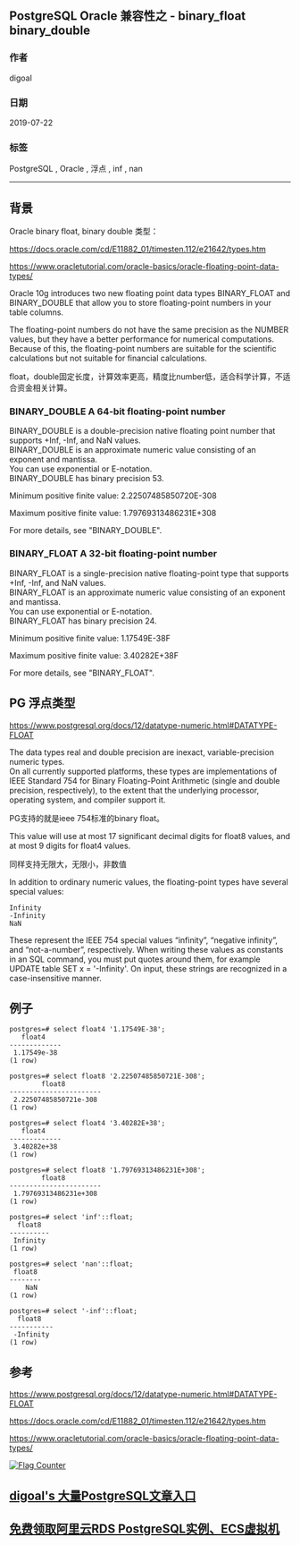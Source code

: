 ## PostgreSQL Oracle 兼容性之 - binary_float binary_double      
                                                                                                                                                        
### 作者                                                                                                                                                        
digoal                                                                                                                                                        
                                                                                                                                                        
### 日期                                                                                                                                                        
2019-07-22                                                                                                                                                         
                                                                                                                                                        
### 标签                                                                                                                                                        
PostgreSQL , Oracle , 浮点 , inf , nan      
                                                                       
----                                                                                                                                                  
                                                                                                                                                    
## 背景         
Oracle binary float, binary double 类型：  
  
https://docs.oracle.com/cd/E11882_01/timesten.112/e21642/types.htm  
  
https://www.oracletutorial.com/oracle-basics/oracle-floating-point-data-types/  
  
Oracle 10g introduces two new floating point data types BINARY_FLOAT and BINARY_DOUBLE that allow you to store floating-point numbers in your table columns.  
  
The floating-point numbers do not have the same precision as the NUMBER values, but they have a better performance for numerical computations.   
Because of this, the floating-point numbers are suitable for the scientific calculations but not suitable for financial calculations.  
  
float，double固定长度，计算效率更高，精度比number低，适合科学计算，不适合资金相关计算。  
  
### BINARY_DOUBLE A 64-bit floating-point number  
  
BINARY_DOUBLE is a double-precision native floating point number that supports +Inf, -Inf, and NaN values.   
BINARY_DOUBLE is an approximate numeric value consisting of an exponent and mantissa.   
You can use exponential or E-notation.   
BINARY_DOUBLE has binary precision 53.  
  
Minimum positive finite value: 2.22507485850720E-308  
  
Maximum positive finite value: 1.79769313486231E+308  
  
For more details, see "BINARY_DOUBLE".  
  
### BINARY_FLOAT A 32-bit floating-point number  
  
BINARY_FLOAT is a single-precision native floating-point type that supports +Inf, -Inf, and NaN values.   
BINARY_FLOAT is an approximate numeric value consisting of an exponent and mantissa.   
You can use exponential or E-notation.   
BINARY_FLOAT has binary precision 24.  
  
Minimum positive finite value: 1.17549E-38F  
  
Maximum positive finite value: 3.40282E+38F  
  
For more details, see "BINARY_FLOAT".  
  
## PG 浮点类型  
https://www.postgresql.org/docs/12/datatype-numeric.html#DATATYPE-FLOAT  
  
The data types real and double precision are inexact, variable-precision numeric types.   
On all currently supported platforms, these types are implementations of IEEE Standard 754 for Binary Floating-Point Arithmetic (single and double precision, respectively), to the extent that the underlying processor, operating system, and compiler support it.  
  
PG支持的就是ieee 754标准的binary float。  
  
This value will use at most 17 significant decimal digits for float8 values, and at most 9 digits for float4 values.  
  
同样支持无限大，无限小，非数值  
  
In addition to ordinary numeric values, the floating-point types have several special values:  
  
```  
Infinity  
-Infinity  
NaN  
```  
  
These represent the IEEE 754 special values “infinity”, “negative infinity”, and “not-a-number”, respectively. When writing these values as constants in an SQL command, you must put quotes around them, for example UPDATE table SET x = '-Infinity'. On input, these strings are recognized in a case-insensitive manner.  
  
## 例子  
  
```  
postgres=# select float4 '1.17549E-38';  
   float4      
-------------  
 1.17549e-38  
(1 row)  
  
postgres=# select float8 '2.22507485850721E-308';  
        float8           
-----------------------  
 2.22507485850721e-308  
(1 row)  
  
postgres=# select float4 '3.40282E+38';  
   float4      
-------------  
 3.40282e+38  
(1 row)  
  
postgres=# select float8 '1.79769313486231E+308';  
        float8           
-----------------------  
 1.79769313486231e+308  
(1 row)  
  
postgres=# select 'inf'::float;  
  float8    
----------  
 Infinity  
(1 row)  
  
postgres=# select 'nan'::float;  
 float8   
--------  
    NaN  
(1 row)  
  
postgres=# select '-inf'::float;  
  float8     
-----------  
 -Infinity  
(1 row)  
```  
  
## 参考  
https://www.postgresql.org/docs/12/datatype-numeric.html#DATATYPE-FLOAT  
  
https://docs.oracle.com/cd/E11882_01/timesten.112/e21642/types.htm  
  
https://www.oracletutorial.com/oracle-basics/oracle-floating-point-data-types/  
    
  
<a rel="nofollow" href="http://info.flagcounter.com/h9V1"  ><img src="http://s03.flagcounter.com/count/h9V1/bg_FFFFFF/txt_000000/border_CCCCCC/columns_2/maxflags_12/viewers_0/labels_0/pageviews_0/flags_0/"  alt="Flag Counter"  border="0"  ></a>  
  
  
## [digoal's 大量PostgreSQL文章入口](https://github.com/digoal/blog/blob/master/README.md "22709685feb7cab07d30f30387f0a9ae")
  
  
## [免费领取阿里云RDS PostgreSQL实例、ECS虚拟机](https://free.aliyun.com/ "57258f76c37864c6e6d23383d05714ea")
  
